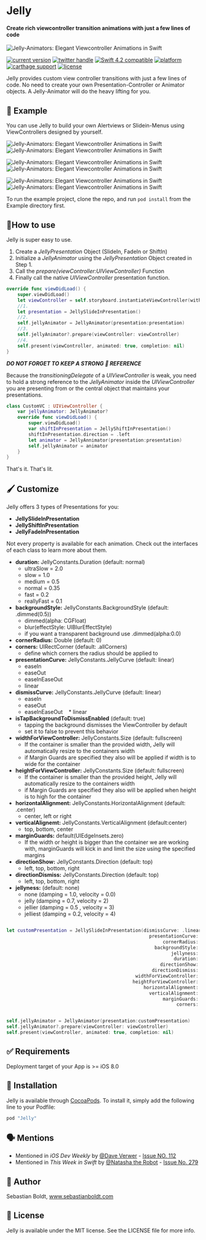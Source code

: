 
# Jelly
#### Create rich viewcontroller transition animations with just a few lines of code

![Jelly-Animators: Elegant Viewcontroller Animations in Swift](https://github.com/SebastianBoldt/Jelly/blob/master/Github/Jellyfish.png)

<a href="https://cocoapods.org/pods/Jelly"><img src="https://img.shields.io/badge/version-1.2.5-green.svg?longCache=true&style=flat-square" alt="current version" /></a>
<a href="http://twitter.com/sebastianboldt"><img src="https://img.shields.io/badge/twitter-@sebastianboldt-blue.svg?longCache=true&style=flat-square" alt="twitter handle" /></a>
<a href="https://developer.apple.com/swift"><img src="https://img.shields.io/badge/swift4.2-compatible-orange.svg?longCache=true&style=flat-square" alt="Swift 4.2 compatible" /></a>
<a href="https://www.apple.com/de/ios/ios-11/"><img src="https://img.shields.io/badge/platform-iOS-lightgray.svg?longCache=true&style=flat-square" alt="platform" /></a>
<a href="https://github.com/Carthage/Carthage"><img src="https://img.shields.io/badge/carthage-compatible-green.svg?longCache=true&style=flat-square" alt="carthage support" /></a>
<a href="https://en.wikipedia.org/wiki/MIT_License"><img src="https://img.shields.io/badge/license-MIT-lightgray.svg?longCache=true&style=flat-square" alt="license" /></a>

Jelly provides custom view controller transitions with just a few lines of code.
No need to create your own Presentation-Controller or Animator objects.
A Jelly-Animator will do the heavy lifting for you.

## 📱 Example

You can use Jelly to build your own Alertviews or Slidein-Menus using ViewControllers designed by yourself.

![Jelly-Animators: Elegant Viewcontroller Animations in Swift](https://github.com/SebastianBoldt/Jelly/blob/master/Github/notification.gif?raw=true)   ![Jelly-Animators: Elegant Viewcontroller Animations in Swift](https://github.com/SebastianBoldt/Jelly/blob/master/Github/slideover.gif?raw=true)

![Jelly-Animators: Elegant Viewcontroller Animations in Swift](https://github.com/SebastianBoldt/Jelly/blob/master/Github/shiftindimmed.gif?raw=true)  ![Jelly-Animators: Elegant Viewcontroller Animations in Swift](https://github.com/SebastianBoldt/Jelly/blob/master/Github/shiftinblurred.gif?raw=true)

![Jelly-Animators: Elegant Viewcontroller Animations in Swift](https://github.com/SebastianBoldt/Jelly/blob/master/Github/fadin.gif?raw=true)  ![Jelly-Animators: Elegant Viewcontroller Animations in Swift](https://github.com/SebastianBoldt/Jelly/blob/master/Github/blurredslidein.gif?raw=true)


To run the example project, clone  the repo, and run `pod install` from the Example directory first.

## 🔧How to use

Jelly is super easy to use.

1. Create a *JellyPresentation* Object (SlideIn, FadeIn or ShiftIn)
2. Initialize a *JellyAnimator* using the *JellyPresentation* Object created in Step 1.
3. Call the *prepare(viewController:UIViewController)* Function
4. Finally call the native *UIViewController* presentation function.

```swift
override func viewDidLoad() {
    super.viewDidLoad()
    let viewController = self.storyboard.instantiateViewController(withIdentifier: "someViewController")
    //1.
    let presentation = JellySlideInPresentation()
    //2.
    self.jellyAnimator = JellyAnimator(presentation:presentation)
    //3.
    self.jellyAnimator?.prepare(viewController: viewController)
    //4.
    self.present(viewController, animated: true, completion: nil)
}

```

***DO NOT FORGET TO KEEP A STRONG 💪 REFERENCE***

Because the *transitioningDelegate* of a *UIViewController* is weak, you need to
hold a strong reference to the *JellyAnimator* inside the *UIViewController* you are presenting from or the central object that maintains your presentations.

```swift
class CustomVC : UIViewController {
    var jellyAnimator: JellyAnimator?
    override func viewDidLoad() {
        super.viewDidLoad()
        var shiftInPresentation = JellyShiftInPresentation()
        shiftInPresentation.direction = .left
        let animator = JellyAnnimator(presentation:presentation)
        self.jellyAnimator = animator
    }
}
```

That's it. That's lit.

## 🖌 Customize
Jelly offers 3 types of Presentations for you:
* **JellySlideInPresentation**
* **JellyShiftInPresentation**
* **JellyFadeInPresentation**

Not every property is available for each animation.
Check out the interfaces of each class to learn more about them.

* **duration:** JellyConstants.Duration (default: normal)
    * ultraSlow = 2.0
    * slow = 1.0
    * medium = 0.5
    * normal = 0.35
    * fast = 0.2
    * reallyFast = 0.1
* **backgroundStyle:** JellyConstants.BackgroundStyle (default: .dimmed(0.5))
    * dimmed(alpha: CGFloat)
    * blur(effectStyle: UIBlurEffectStyle)
    * if you want a transparent background use .dimmed(alpha:0.0)
* **cornerRadius:** Double (default: 0)
* **corners:** UIRectCorner (default: .allCorners)
    * define which corners the radius should be applied to
* **presentationCurve:** JellyConstants.JellyCurve (default: linear)
    * easeIn
    * easeOut
    * easeInEaseOut
    * linear
* **dismissCurve:** JellyConstants.JellyCurve (default: linear)
    * easeIn
    * easeOut
    * easeInEaseOut
    * linear
* **isTapBackgroundToDismissEnabled** (default: true)
    * tapping the background dismisses the ViewController by default
    * set it to false to prevent this behavior
* **widthForViewController:** JellyConstants.Size (default: fullscreen)
    * If the container is smaller than the provided width, Jelly will automatically resize to the containers width
    * if Margin Guards are specified they also will be applied if width is to wide for the container
* **heightForViewController:** JellyConstants.Size (default: fullscreen)
    * If the container is smaller than the provided height, Jelly will automatically resize to the containers width
    * if Margin Guards are specified they also will be applied when height is to high for the container
* **horizontalAlignment:** JellyConstants.HorizontalAlignment (default: .center)
    * center, left or right
* **verticalAlignemt:** JellyConstants.VerticalAlignment (default:center)
    * top, bottom, center
* **marginGuards:** default(UIEdgeInsets.zero)
    * If the width or height is bigger than the container we are working with, marginGuards will kick in and limit the size using the specified margins
* **directionShow:** JellyConstants.Direction (default: top)
    * left, top, bottom, right
* **directionDismiss:** JellyConstants.Direction (default: top)
    * left, top, bottom, right
* **jellyness:** (default: none)
    * none (damping = 1.0, velocity = 0.0)
    * jelly (damping = 0.7, velocity = 2)
    * jellier (damping = 0.5 , velocity = 3)
    * jelliest (damping = 0.2, velocity = 4)

```swift

let customPresentation = JellySlideInPresentation(dismissCurve: .linear,
                                                    presentationCurve: .linear,
                                                         cornerRadius: 15,
                                                      backgroundStyle: .blur(effectStyle: .light),
                                                            jellyness: .jellier,
                                                             duration: .normal,
                                                        directionShow: .top,
                                                     directionDismiss: .top,
                                               widthForViewController: .fullscreen,
                                              heightForViewController: .custom(value:200) ,
                                                  horizontalAlignment: .center,
                                                    verticalAlignment: .top,
                                                         marginGuards: UIEdgeInsets(top: 0, left: 10, bottom: 0, right: 10),
                                                              corners: [.topLeft,.bottomRight])


self.jellyAnimator = JellyAnimator(presentation:customPresentation)
self.jellyAnimator?.prepare(viewController: viewController)
self.present(viewController, animated: true, completion: nil)
```

## ✅ Requirements

Deployment target of your App is >= iOS 8.0

## 📲 Installation

Jelly is available through [CocoaPods](http://cocoapods.org). To install
it, simply add the following line to your Podfile:

```ruby
pod "Jelly"
```
## 🗣 Mentions

* Mentioned in <i>iOS Dev Weekly</i> by <a href="https://twitter.com/daveverwer">@Dave Verwer</a> - <a href="http://iosdevweekly.com/issues/279"> Issue NO. 112 </a>
* Mentioned in <i>This Week in Swift</i> by <a href="https://twitter.com/NatashaTheRobot">@Natasha the Robot</a> - <a href="https://swiftnews.curated.co/issues/112#start"> Issue No. 279 </a>

## 🤖 Author

Sebastian Boldt, www.sebastianboldt.com

## 📄 License

Jelly is available under the MIT license. See the LICENSE file for more info.
